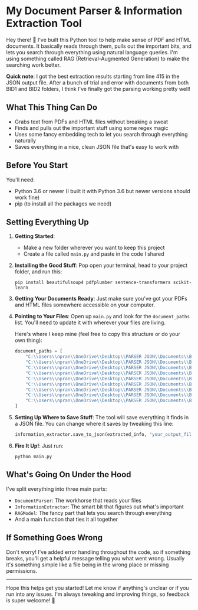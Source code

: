 # My Document Parser & Information Extraction Tool

Hey there! 👋 I've built this Python tool to help make sense of PDF and HTML documents. It basically reads through them, pulls out the important bits, and lets you search through everything using natural language queries. I'm using something called RAG (Retrieval-Augmented Generation) to make the searching work better.

**Quick note**: I got the best extraction results starting from line 415 in the JSON output file. After a bunch of trial and error with documents from both BID1 and BID2 folders, I think I've finally got the parsing working pretty well!

## What This Thing Can Do

- Grabs text from PDFs and HTML files without breaking a sweat
- Finds and pulls out the important stuff using some regex magic
- Uses some fancy embedding tech to let you search through everything naturally
- Saves everything in a nice, clean JSON file that's easy to work with

## Before You Start

You'll need:
- Python 3.6 or newer (I built it with Python 3.6 but newer versions should work fine)
- pip (to install all the packages we need)

## Setting Everything Up

1. **Getting Started**:
   - Make a new folder wherever you want to keep this project
   - Create a file called `main.py` and paste in the code I shared

2. **Installing the Good Stuff**: 
   Pop open your terminal, head to your project folder, and run this:
   ```
   pip install beautifulsoup4 pdfplumber sentence-transformers scikit-learn
   ```

3. **Getting Your Documents Ready**:
   Just make sure you've got your PDFs and HTML files somewhere accessible on your computer.

4. **Pointing to Your Files**:
   Open up `main.py` and look for the `document_paths` list. You'll need to update it with wherever your files are living.

   Here's where I keep mine (feel free to copy this structure or do your own thing):
   ```python
   document_paths = [
       "C:\\Users\\npran\\OneDrive\\Desktop\\PARSER JSON\\Documents\\Bid2\\Contract_Affidavit.pdf",
       "C:\\Users\\npran\\OneDrive\\Desktop\\PARSER JSON\\Documents\\Bid2\\Dell Laptops w_Extended Warranty - Bid Information - {3} _ BidNet Direct.html",
       "C:\\Users\\npran\\OneDrive\\Desktop\\PARSER JSON\\Documents\\Bid2\\Dell_Laptop_Specs.pdf",
       "C:\\Users\\npran\\OneDrive\\Desktop\\PARSER JSON\\Documents\\Bid2\\Mercury_Affidavit.pdf",
       "C:\\Users\\npran\\OneDrive\\Desktop\\PARSER JSON\\Documents\\Bid2\\PORFP_-_Dell_Laptop_Final.pdf",
       "C:\\Users\\npran\\OneDrive\\Desktop\\PARSER JSON\\Documents\\Bid1\\Addendum 1 RFP JA-207652 Student and Staff Computing Devices.pdf",
       "C:\\Users\\npran\\OneDrive\\Desktop\\PARSER JSON\\Documents\\Bid1\\Addendum 2 RFP JA-207652 Student and Staff Computing Devices.pdf",
       "C:\\Users\\npran\\OneDrive\\Desktop\\PARSER JSON\\Documents\\Bid1\\JA-207652 Student and Staff Computing Devices FINAL.pdf",
       "C:\\Users\\npran\\OneDrive\\Desktop\\PARSER JSON\\Documents\\Bid1\\Student and Staff Computing Devices __SOURCING #168884__ - Bid Information - {3} _ BidNet Direct.html"
   ]
   ```

5. **Setting Up Where to Save Stuff**:
   The tool will save everything it finds in a JSON file. You can change where it saves by tweaking this line:
   ```python
   information_extractor.save_to_json(extracted_info, "your_output_file.json")
   ```

6. **Fire It Up!**:
   Just run:
   ```
   python main.py
   ```

## What's Going On Under the Hood

I've split everything into three main parts:
- `DocumentParser`: The workhorse that reads your files
- `InformationExtractor`: The smart bit that figures out what's important
- `RAGModel`: The fancy part that lets you search through everything
- And a main function that ties it all together

## If Something Goes Wrong

Don't worry! I've added error handling throughout the code, so if something breaks, you'll get a helpful message telling you what went wrong. Usually it's something simple like a file being in the wrong place or missing permissions.

---

Hope this helps get you started! Let me know if anything's unclear or if you run into any issues. I'm always tweaking and improving things, so feedback is super welcome! 🚀